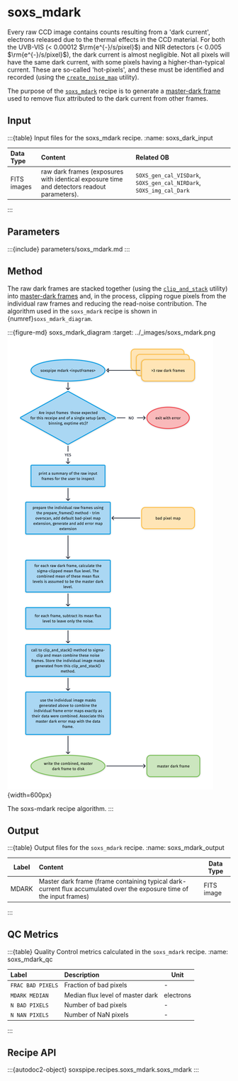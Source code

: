# soxs_mdark

Every raw CCD image contains counts resulting from a 'dark current', electrons released due to the thermal effects in the CCD material. For both the UVB-VIS (< 0.00012 $\rm{e^{-}/s/pixel}$) and NIR detectors (< 0.005  $\rm{e^{-}/s/pixel}$), the dark current is almost negligible. Not all pixels will have the same dark current, with some pixels having a higher-than-typical current. These are so-called 'hot-pixels', and these must be identified and recorded (using the [`create_noise_map`](../utils/create_noise_map.md) utility).

The purpose of the [`soxs_mdark`](#soxspipe.recipes.soxs_mdark) recipe is to generate a [master-dark frame](../files/master_dark.md) used to remove flux attributed to the dark current from other frames.

## Input



:::{table} Input files for the soxs_mdark recipe.
:name: soxs_dark_input



| Data Type   | Content                                                      | Related OB                                                   |
| :---------- | :----------------------------------------------------------- | :----------------------------------------------------------- |
| FITS images | raw dark frames (exposures with identical exposure time and detectors readout parameters). | `SOXS_gen_cal_VISDark`, `SOXS_gen_cal_NIRDark`, `SOXS_img_cal_Dark` |

:::

## Parameters

:::{include} parameters/soxs_mdark.md
:::


## Method

The raw dark frames are stacked together (using the [`clip_and_stack`](../utils/clip_and_stack.md) utility) into [master-dark frames](../files/master_dark.md) and, in the process, clipping rogue pixels from the individual raw frames and reducing the read-noise contribution. The algorithm used in the `soxs_mdark` recipe is shown in {numref}`soxs_mdark_diagram`.

:::{figure-md} soxs_mdark_diagram
:target: ../_images/soxs_mdark.png
![](../_images/soxs_mdark.png){width=600px}

The soxs-mdark recipe algorithm.
:::

## Output

:::{table} Output files for the `soxs_mdark` recipe.
:name: soxs_mdark_output

| Label | Content                                                      | Data Type  |
| ----- | :----------------------------------------------------------- | ---------- |
| MDARK | Master dark frame (frame containing typical dark-current flux accumulated over the exposure time of the input frames) | FITS image |

:::



## QC Metrics



:::{table} Quality Control metrics calculated in the `soxs_mdark` recipe. 
:name: soxs_mdark_qc



| Label             | Description            | Unit |
| :---------------- | :--------------------- | ---- |
| `FRAC BAD PIXELS` |                Fraction of bad pixels | -           |
| `MDARK MEDIAN` | Median flux level of master dark | electrons |
| `N BAD PIXELS` |                  Number of bad pixels | -           |
| `N NAN PIXELS` |                  Number of NaN pixels | -           |



:::

## Recipe API

:::{autodoc2-object} soxspipe.recipes.soxs_mdark.soxs_mdark
:::
